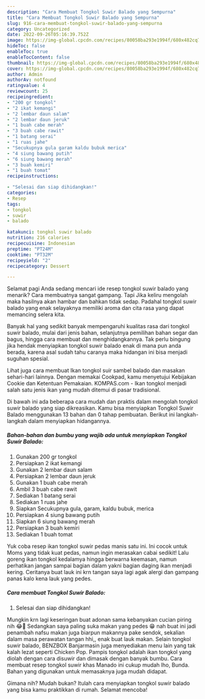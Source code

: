 ```yaml
---
description: "Cara Membuat Tongkol Suwir Balado yang Sempurna"
title: "Cara Membuat Tongkol Suwir Balado yang Sempurna"
slug: 916-cara-membuat-tongkol-suwir-balado-yang-sempurna
category: Uncategorized
date: 2022-09-26T05:16:39.752Z
image: https://img-global.cpcdn.com/recipes/80058ba293e1994f/680x482cq70/tongkol-suwir-balado-foto-resep-utama.jpg
hideToc: false
enableToc: true
enableTocContent: false
thumbnail: https://img-global.cpcdn.com/recipes/80058ba293e1994f/680x482cq70/tongkol-suwir-balado-foto-resep-utama.jpg
cover: https://img-global.cpcdn.com/recipes/80058ba293e1994f/680x482cq70/tongkol-suwir-balado-foto-resep-utama.jpg
author: Admin
authorAv: notfound
ratingvalue: 4
reviewcount: 25
recipeingredient:
- "200 gr tongkol"
- "2 ikat kemangi"
- "2 lembar daun salam"
- "2 lembar daun jeruk"
- "1 buah cabe merah"
- "3 buah cabe rawit"
- "1 batang serai"
- "1 ruas jahe"
- "Secukupnya gula garam kaldu bubuk merica"
- "4 siung bawang putih"
- "6 siung bawang merah"
- "3 buah kemiri"
- "1 buah tomat"
recipeinstructions:

- "Selesai dan siap dihidangkan!"
categories:
- Resep
tags:
- tongkol
- suwir
- balado

katakunci: tongkol suwir balado 
nutrition: 216 calories
recipecuisine: Indonesian
preptime: "PT24M"
cooktime: "PT32M"
recipeyield: "2"
recipecategory: Dessert

---
```



Selamat pagi Anda sedang mencari ide resep tongkol suwir balado yang menarik? Cara membuatnya sangat gampang. Tapi Jika keliru mengolah maka hasilnya akan hambar dan bahkan tidak sedap. Padahal tongkol suwir balado yang enak selayaknya memiliki aroma dan cita rasa yang dapat memancing selera kita.


Banyak hal yang sedikit banyak mempengaruhi kualitas rasa dari tongkol suwir balado, mulai dari jenis bahan, selanjutnya pemilihan bahan segar dan bagus, hingga cara membuat dan menghidangkannya. Tak perlu bingung jika hendak menyiapkan tongkol suwir balado enak di mana pun anda berada, karena asal sudah tahu caranya maka hidangan ini bisa menjadi suguhan spesial.

Lihat juga cara membuat Ikan tongkol suir sambel balado dan masakan sehari-hari lainnya. Dengan memakai Cookpad, kamu menyetujui Kebijakan Cookie dan Ketentuan Pemakaian. KOMPAS.com - Ikan tongkol menjadi salah satu jenis ikan yang mudah ditemui di pasar tradisional.


Di bawah ini ada beberapa cara mudah dan praktis dalam mengolah tongkol suwir balado yang siap dikreasikan. Kamu bisa menyiapkan Tongkol Suwir Balado menggunakan 13 bahan dan 0 tahap pembuatan. Berikut ini langkah-langkah dalam menyiapkan hidangannya.

<!--inarticleads1-->

##### Bahan-bahan dan bumbu yang wajib ada untuk menyiapkan Tongkol Suwir Balado:

1. Gunakan 200 gr tongkol
1. Persiapkan 2 ikat kemangi
1. Gunakan 2 lembar daun salam
1. Persiapkan 2 lembar daun jeruk
1. Gunakan 1 buah cabe merah
1. Ambil 3 buah cabe rawit
1. Sediakan 1 batang serai
1. Sediakan 1 ruas jahe
1. Siapkan Secukupnya gula, garam, kaldu bubuk, merica
1. Persiapkan 4 siung bawang putih
1. Siapkan 6 siung bawang merah
1. Persiapkan 3 buah kemiri
1. Sediakan 1 buah tomat


Yuk coba resep ikan tongkol suwir pedas manis satu ini. Ini cocok untuk Moms yang tidak kuat pedas, namun ingin merasakan cabai sedikit! Lalu goreng ikan tongkol kedalamya hingga berwarna keemasan, namun perhatikan jangan sampai bagian dalam yakni bagian daging ikan menjadi kering. Ceritanya buat lauk ini krn tangan saya lagi agak alergi dan gampang panas kalo kena lauk yang pedes. 

<!--inarticleads2-->

##### Cara membuat Tongkol Suwir Balado:


1. Selesai dan siap dihidangkan!

Mungkin krn lagi keseringan buat adonan sama kebanyakan cucian piring nih 😂🤭 Sedangkan saya paling suka makan yang pedes 😁 nah buat ini jadi penambah nafsu makan juga biarpun makannya pake sendok, sekalian dalam masa perawatan tangan hhi,, enak buat lauk makan. Selain tongkol suwir balado, BENZBOX Banjarmasin juga menyediakan menu lain yang tak kalah lezat seperti Chicken Pop. Pampis tongkol adalah ikan tongkol yang diolah dengan cara disuwir dan dimasak dengan banyak bumbu. Cara membuat resep tongkol suwir khas Manado ini cukup mudah lho, Bunda. Bahan yang digunakan untuk memasaknya juga mudah didapat. 

Gimana nih? Mudah bukan? Itulah cara menyiapkan tongkol suwir balado yang bisa kamu praktikkan di rumah. Selamat mencoba!
